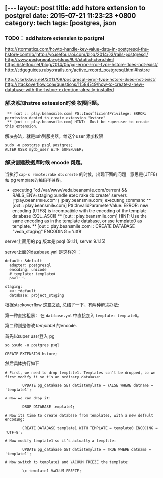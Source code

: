 [---
layout: post
title: add hstore extension to postgrel
date: 2015-07-21 11:23:23 +0800
category: tech
tags: [postgres, json
---

### TODO： add hstore extension to postgrel

http://stormatics.com/howto-handle-key-value-data-in-postgresql-the-hstore-contrib/
http://yousefourabi.com/blog/2014/03/rails-postgresql/
http://www.postgresql.org/docs/9.4/static/hstore.html
https://stelfox.net/blog/2014/05/pg-error-error-type-hstore-does-not-exist/
http://edgeguides.rubyonrails.org/active_record_postgresql.html#hstore

http://clarkdave.net/2012/09/postgresql-error-type-hstore-does-not-exist/
http://stackoverflow.com/questions/11584749/how-to-create-a-new-database-with-the-hstore-extension-already-installed

### 解决添加hstroe extension时候 权限问题。

```
 ** [out :: play.beansmile.com] PG::InsufficientPrivilege: ERROR:  permission denied to create extension "hstore"
 ** [out :: play.beansmile.com] HINT:  Must be superuser to create this extension.
```

解决办法，就是ssh到服务器，给这个user 添加权限

```
sudo -u postgres psql postgres;
ALTER USER mydb_user WITH SUPERUSER;
```

### 解决创建数据库时候 encode 问题。

当执行 `cap-s remote:rake db:create` 的时候，出现下面的问题，意思是(UTF8) 和 pg template的编码不兼容。

  * executing "cd /var/www/veda.beansmile.com/current && RAILS_ENV=staging bundle exec rake db:create"
    servers: ["play.beansmile.com"]
    [play.beansmile.com] executing command
 ** [out :: play.beansmile.com] PG::InvalidParameterValue: ERROR:  new encoding (UTF8) is incompatible with the encoding of the template database (SQL_ASCII)
 ** [out :: play.beansmile.com] HINT:  Use the same encoding as in the template database, or use template0 as template.
 ** [out :: play.beansmile.com] : CREATE DATABASE "veda_staging" ENCODING = 'utf8'

server上面用的 pg 版本是 psql (9.1.11, server 9.1.15)

server上面的database.yml 是这样的 ：

```
default: &default
  adapter: postgresql
  encoding: unicode
  # template: template0
  pool: 5

staging:
  <<: *default
  database: project_staging
```

根据stackoverflow [这篇文章](http://stackoverflow.com/questions/5821238/rake-dbcreate-encoding-error-with-postgresql), 总结了一下，有两种解决办法:

第一种直接粗暴：
在 `database.yml` 中直接加入 `template: template0`。

第二种则是修改 *template1* 的encode.

首先以super user登入 pg

```
so $sudo -u postgres psql

CREATE EXTENSION hstore;
```

然后具体执行如下

```
# First, we need to drop template1. Templates can’t be dropped, so we first modify it so t’s an ordinary database:

        UPDATE pg_database SET datistemplate = FALSE WHERE datname = 'template1';

# Now we can drop it:

        DROP DATABASE template1;

# Now its time to create database from template0, with a new default encoding:

        CREATE DATABASE template1 WITH TEMPLATE = template0 ENCODING = 'UTF-8';

# Now modify template1 so it’s actually a template:

        UPDATE pg_database SET datistemplate = TRUE WHERE datname = 'template1';

# Now switch to template1 and VACUUM FREEZE the template:

        \c template1 VACUUM FREEZE;
```
